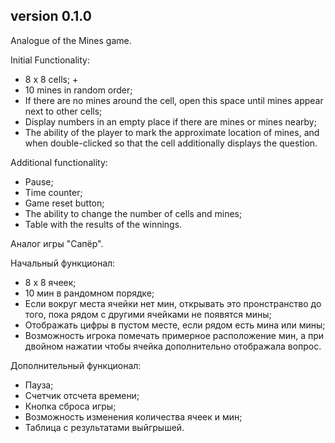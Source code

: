 
## version 0.1.0

Аnalogue of the Mines game.

Initial Functionality:

- 8 x 8 cells; +
- 10 mines in random order;
- If there are no mines around the cell, open this space until mines appear next to other cells;
- Display numbers in an empty place if there are mines or mines nearby;
- The ability of the player to mark the approximate location of mines, and when double-clicked so that the cell additionally displays the question.

Additional functionality:

- Pause;
- Time counter;
- Game reset button;
- The ability to change the number of cells and mines;
- Table with the results of the winnings.

Аналог игры "Сапёр".

Начальный функционал:

- 8 х 8 ячеек;
- 10 мин в рандомном порядке;
- Если вокруг места ячейки нет мин, открывать это пронстранство до того, 
пока рядом с другими ячейками не появятся мины;
- Отображать цифры в пустом месте, если рядом есть мина или мины;
- Возможность игрока помечать примерное расположение мин, 
а при двойном нажатии чтобы ячейка дополнительно отображала вопрос.

Дополнительный функционал:
- Пауза;
- Счетчик отсчета времени;
- Кнопка сброса игры;
- Возможность изменения количества ячеек и мин;
- Таблица с результатами выйгрышей.